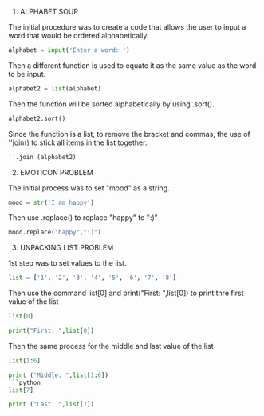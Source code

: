 1. ALPHABET SOUP

The initial procedure was to create a code that allows the user to input a word that would be ordered alphabetically.
```python
alphabet = input('Enter a word: ')
```
Then a different function is used to equate it as the same value as the word to be input.
```python
alphabet2 = list(alphabet)
```
Then the function will be sorted alphabetically by using .sort().
```python
alphabet2.sort()
```
Since the function is a list, to remove the bracket and commas, the use of ''join() to stick all items in the list together.
```python
''.join (alphabet2)
```

2. EMOTICON PROBLEM

The initial process was to set "mood" as a string.
```python
mood = str('I am happy')
```
Then use .replace() to replace "happy" to ":)"
```python
mood.replace("happy",":)")
```

3. UNPACKING LIST PROBLEM

1st step was to set values to the list.
```python
list = ['1', '2', '3', '4', '5', '6', '7', '8']
```
Then use the command list[0] and print("First: ",list[0]) to print thre first value of the list
```python
list[0]
```
```python
print("First: ",list[0])
```
Then the same process for the middle and last value of the list
```python
list[1:6]
```
```python
print ("Middle: ",list[1:6])
```python
list[7]
```
```python
print ("Last: ",list[7])
```

